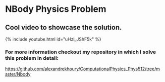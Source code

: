 # NBody Physics Problem

## Cool video to showcase the solution.

{% include youtube.html id="uHzl_JShF5k" %}

### For more information checkout my repository in which I solve this problem in detail: 

https://github.com/alexandrekhoury/ComputationalPhysics_Phys512/tree/master/Nbody